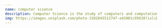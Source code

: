 ```yaml
---
name: computer science
description: Computer Science is the study of computers and computational systems.
img: https://images.unsplash.com/photo-1582845512747-e42001c95638?ixlib=rb-1.2.1&ixid=MXwxMjA3fDB8MHxwaG90by1wYWdlfHx8fGVufDB8fHw%3D&auto=format&fit=crop&w=1500&q=80
---
```

